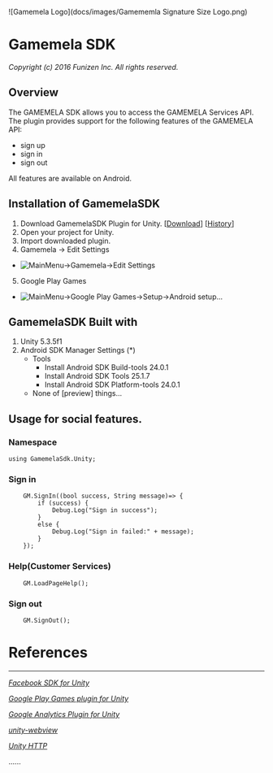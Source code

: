 ![Gamemela Logo](docs/images/Gamememla Signature Size Logo.png)
# Gamemela SDK
_Copyright (c) 2016 Funizen Inc. All rights reserved._

## Overview

The GAMEMELA SDK allows you to access the GAMEMELA Services API.
The plugin provides support for the following features of the GAMEMELA API:<br/>
* sign up
* sign in
* sign out

All features are available on Android.

Installation of GamemelaSDK
-----------------------

1. Download GamemelaSDK Plugin for Unity. [[Download](https://github.com/gamemela/GamemelaSDK/raw/master/unity/gamemela-unity-sdk.unitypackage)]  [[History](ARCHIVE.md)]
2. Open your project for Unity.
3. Import downloaded plugin.
4. Gamemela -> Edit Settings
  * ![MainMenu->Gamemela->Edit Settings](docs/images/GamemelaScreenShot-GamemelaSettings.jpg)
5. Google Play Games
  * ![MainMenu->Google Play Games->Setup->Android setup...](docs/images/GamemelaScreenShot-AndroidSetup.jpg)

GamemelaSDK Built with
-----------------------
1. Unity 5.3.5f1 
2. Android SDK Manager Settings (*)
	* Tools
		* Install Android SDK Build-tools 24.0.1
		* Install Android SDK Tools 25.1.7
		* Install Android SDK Platform-tools 24.0.1
	* None of [preview] things...
	
	


Usage for social features.
-----------------------
### Namespace
	using GamemelaSdk.Unity;

### Sign in
		GM.SignIn((bool success, String message)=> {
			if (success) {
				Debug.Log("Sign in success");
			}
			else {
				Debug.Log("Sign in failed:" + message);
			}
		});

### Help(Customer Services)
		GM.LoadPageHelp();

### Sign out
		GM.SignOut();

# References
-----------------------

_[Facebook SDK for Unity](https://github.com/facebook/facebook-sdk-for-unity)_

_[Google Play Games plugin for Unity](https://github.com/playgameservices/play-games-plugin-for-unity)_

_[Google Analytics Plugin for Unity](https://github.com/googleanalytics/google-analytics-plugin-for-unity)_

_[unity-webview](https://github.com/gree/unity-webview)_

_[Unity HTTP](https://github.com/andyburke/UnityHTTP)_

......


